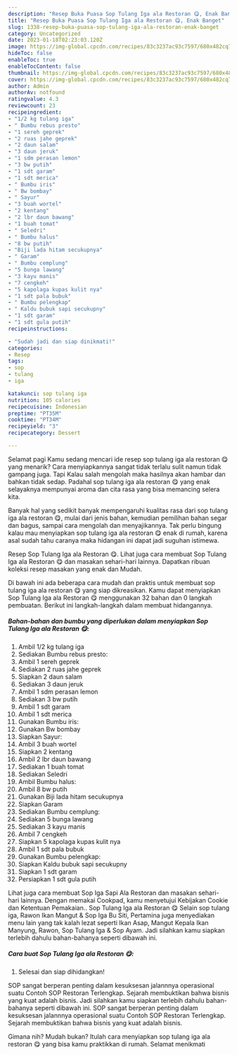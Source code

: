```yaml
---
description: "Resep Buka Puasa Sop Tulang Iga ala Restoran 😋, Enak Banget"
title: "Resep Buka Puasa Sop Tulang Iga ala Restoran 😋, Enak Banget"
slug: 1338-resep-buka-puasa-sop-tulang-iga-ala-restoran-enak-banget
category: Uncategorized
date: 2023-01-18T02:23:03.120Z
image: https://img-global.cpcdn.com/recipes/83c3237ac93c7597/680x482cq70/sop-tulang-iga-ala-restoran-foto-resep-utama.jpg
hideToc: false
enableToc: true
enableTocContent: false
thumbnail: https://img-global.cpcdn.com/recipes/83c3237ac93c7597/680x482cq70/sop-tulang-iga-ala-restoran-foto-resep-utama.jpg
cover: https://img-global.cpcdn.com/recipes/83c3237ac93c7597/680x482cq70/sop-tulang-iga-ala-restoran-foto-resep-utama.jpg
author: Admin
authorAv: notfound
ratingvalue: 4.3
reviewcount: 23
recipeingredient:
- "1/2 kg tulang iga"
- " Bumbu rebus presto"
- "1 sereh geprek"
- "2 ruas jahe geprek"
- "2 daun salam"
- "3 daun jeruk"
- "1 sdm perasan lemon"
- "3 bw putih"
- "1 sdt garam"
- "1 sdt merica"
- " Bumbu iris"
- " Bw bombay"
- " Sayur"
- "3 buah wortel"
- "2 kentang"
- "2 lbr daun bawang"
- "1 buah tomat"
- " Seledri"
- " Bumbu halus"
- "8 bw putih"
- "Biji lada hitam secukupnya"
- " Garam"
- " Bumbu cemplung"
- "5 bunga lawang"
- "3 kayu manis"
- "7 cengkeh"
- "5 kapolaga kupas kulit nya"
- "1 sdt pala bubuk"
- " Bumbu pelengkap"
- " Kaldu bubuk sapi secukupny"
- "1 sdt garam"
- "1 sdt gula putih"
recipeinstructions:

- "Sudah jadi dan siap dinikmati!"
categories:
- Resep
tags:
- sop
- tulang
- iga

katakunci: sop tulang iga 
nutrition: 105 calories
recipecuisine: Indonesian
preptime: "PT35M"
cooktime: "PT34M"
recipeyield: "3"
recipecategory: Dessert

---
```



Selamat pagi Kamu sedang mencari ide resep sop tulang iga ala restoran 😋 yang menarik? Cara menyiapkannya sangat tidak terlalu sulit namun tidak gampang juga. Tapi Kalau salah mengolah maka hasilnya akan hambar dan bahkan tidak sedap. Padahal sop tulang iga ala restoran 😋 yang enak selayaknya mempunyai aroma dan cita rasa yang bisa memancing selera kita.


Banyak hal yang sedikit banyak mempengaruhi kualitas rasa dari sop tulang iga ala restoran 😋, mulai dari jenis bahan, kemudian pemilihan bahan segar dan bagus, sampai cara mengolah dan menyajikannya. Tak perlu bingung kalau mau menyiapkan sop tulang iga ala restoran 😋 enak di rumah, karena asal sudah tahu caranya maka hidangan ini dapat jadi suguhan istimewa.

Resep Sop Tulang Iga ala Restoran 😋. Lihat juga cara membuat Sop Tulang Iga ala Restoran 😋 dan masakan sehari-hari lainnya. Dapatkan ribuan koleksi resep masakan yang enak dan Mudah.


Di bawah ini ada beberapa cara mudah dan praktis untuk membuat sop tulang iga ala restoran 😋 yang siap dikreasikan. Kamu dapat menyiapkan Sop Tulang Iga ala Restoran 😋 menggunakan 32 bahan dan 0 langkah pembuatan. Berikut ini langkah-langkah dalam membuat hidangannya.

<!--inarticleads1-->

##### Bahan-bahan dan bumbu yang diperlukan dalam menyiapkan Sop Tulang Iga ala Restoran 😋:

1. Ambil 1/2 kg tulang iga
1. Sediakan  Bumbu rebus presto:
1. Ambil 1 sereh geprek
1. Sediakan 2 ruas jahe geprek
1. Siapkan 2 daun salam
1. Sediakan 3 daun jeruk
1. Ambil 1 sdm perasan lemon
1. Sediakan 3 bw putih
1. Ambil 1 sdt garam
1. Ambil 1 sdt merica
1. Gunakan  Bumbu iris:
1. Gunakan  Bw bombay
1. Siapkan  Sayur:
1. Ambil 3 buah wortel
1. Siapkan 2 kentang
1. Ambil 2 lbr daun bawang
1. Sediakan 1 buah tomat
1. Sediakan  Seledri
1. Ambil  Bumbu halus:
1. Ambil 8 bw putih
1. Gunakan Biji lada hitam secukupnya
1. Siapkan  Garam
1. Sediakan  Bumbu cemplung:
1. Sediakan 5 bunga lawang
1. Sediakan 3 kayu manis
1. Ambil 7 cengkeh
1. Siapkan 5 kapolaga kupas kulit nya
1. Ambil 1 sdt pala bubuk
1. Gunakan  Bumbu pelengkap:
1. Siapkan  Kaldu bubuk sapi secukupny
1. Siapkan 1 sdt garam
1. Persiapkan 1 sdt gula putih


Lihat juga cara membuat Sop Iga Sapi Ala Restoran dan masakan sehari-hari lainnya. Dengan memakai Cookpad, kamu menyetujui Kebijakan Cookie dan Ketentuan Pemakaian.. Sop Tulang Iga ala Restoran 😋 Selain sop tulang iga, Rawon Ikan Mangut &amp; Sop Iga Bu Siti, Pertamina juga menyediakan menu lain yang tak kalah lezat seperti Ikan Asap, Mangut Kepala Ikan Manyung, Rawon, Sop Tulang Iga &amp; Sop Ayam. Jadi silahkan kamu siapkan terlebih dahulu bahan-bahanya seperti dibawah ini. 

<!--inarticleads2-->

##### Cara buat Sop Tulang Iga ala Restoran 😋:


1. Selesai dan siap dihidangkan!

SOP sangat berperan penting dalam kesuksesan jalannnya operasional suatu Contoh SOP Restoran Terlengkap. Sejarah membuktikan bahwa bisnis yang kuat adalah bisnis. Jadi silahkan kamu siapkan terlebih dahulu bahan-bahanya seperti dibawah ini. SOP sangat berperan penting dalam kesuksesan jalannnya operasional suatu Contoh SOP Restoran Terlengkap. Sejarah membuktikan bahwa bisnis yang kuat adalah bisnis. 

Gimana nih? Mudah bukan? Itulah cara menyiapkan sop tulang iga ala restoran 😋 yang bisa kamu praktikkan di rumah. Selamat menikmati

